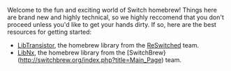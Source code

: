 Welcome to the fun and exciting world of Switch homebrew! Things here are brand new and highly technical, so we highly reccomend that you don't proceed unless you'd like to get your hands dirty. If so, here are the best resources for getting started:
* [LibTransistor](https://github.com/reswitched/libtransistor), the homebrew library from the [ReSwitched](https://reswitched.tech/) team.
* [LibNx](https://github.com/switchbrew/libnx), the homebrew library from the [SwitchBrew}(http://switchbrew.org/index.php?title=Main_Page) team.